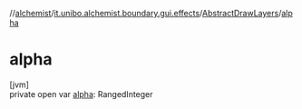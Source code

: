 //[alchemist](../../../index.md)/[it.unibo.alchemist.boundary.gui.effects](../index.md)/[AbstractDrawLayers](index.md)/[alpha](alpha.md)

# alpha

[jvm]\
private open var [alpha](alpha.md): RangedInteger
